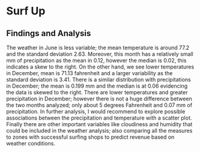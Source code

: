 # Surf Up

## Findings and Analysis
The weather in June is less variable; the mean temperature is around 77.2 and the standard deviation 2.63. Moreover, this month has a relatively small mm of precipitation as the mean in 0.12, however the median is 0.02, this indicates a skew to the right. On the other hand, we see lower temperatures in December, mean is 71.13 fahrenheit and a larger variability as the standard deviation is 3.41. There is a similar distribution with precipitations in December; the mean is 0.199 mm and the median is at 0.06 evidencing the data is skewed to the right. There are lower temperatures and greater precipitation in December; however there is not a huge difference between the two months analyzed; only about 5 degrees Fahrenheit and 0.07 mm of precipitation. In further analysis, I would recommend to explore possible associations between the precipitation and temperature with a scatter plot. Finally there are other important variables like cloudiness and humidity that could be included in the weather analysis; also comparing all the measures to zones with successful surfing shops to predict revenue based on weather conditions. 
